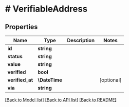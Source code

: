 # # VerifiableAddress

## Properties

Name | Type | Description | Notes
------------ | ------------- | ------------- | -------------
**id** | **string** |  |
**status** | **string** |  |
**value** | **string** |  |
**verified** | **bool** |  |
**verified_at** | **\DateTime** |  | [optional]
**via** | **string** |  |

[[Back to Model list]](../../README.md#models) [[Back to API list]](../../README.md#endpoints) [[Back to README]](../../README.md)
